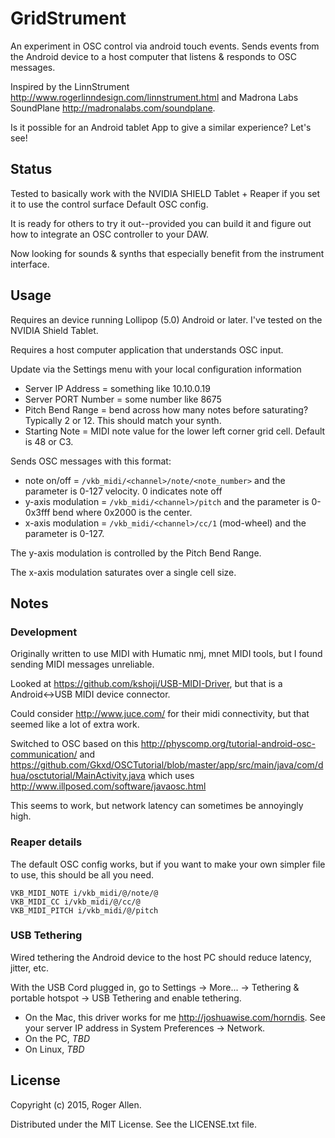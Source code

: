 # GridStrument

An experiment in OSC control via android touch events.  Sends events from the Android device to a
host computer that listens & responds to OSC messages.

Inspired by the LinnStrument http://www.rogerlinndesign.com/linnstrument.html and Madrona Labs
SoundPlane http://madronalabs.com/soundplane.

Is it possible for an Android tablet App to give a similar experience?  Let's see!

## Status

Tested to basically work with the NVIDIA SHIELD Tablet + Reaper if you
set it to use the control surface Default OSC config.

It is ready for others to try it out--provided you can build it and
figure out how to integrate an OSC controller to your DAW.

Now looking for sounds & synths that especially benefit from the
instrument interface.

## Usage

Requires an device running Lollipop (5.0) Android or later.  I've tested on the NVIDIA Shield Tablet.

Requires a host computer application that understands OSC input.

Update via the Settings menu with your local configuration information
* Server IP Address = something like 10.10.0.19
* Server PORT Number = some number like 8675
* Pitch Bend Range = bend across how many notes before saturating?  Typically 2 or 12.  This should match your synth.
* Starting Note = MIDI note value for the lower left corner grid cell.  Default is 48 or C3.

Sends OSC messages with this format:
* note on/off = `/vkb_midi/<channel>/note/<note_number>` and the parameter is 0-127 velocity.  0 indicates note off
* y-axis modulation = `/vkb_midi/<channel>/pitch` and the parameter is 0-0x3fff bend where 0x2000 is the center.
* x-axis modulation = `/vkb_midi/<channel>/cc/1` (mod-wheel) and the parameter is 0-127.

The y-axis modulation is controlled by the Pitch Bend Range.

The x-axis modulation saturates over a single cell size.

## Notes

### Development

Originally written to use MIDI with Humatic nmj, mnet MIDI tools, but I found sending MIDI messages
unreliable.

Looked at https://github.com/kshoji/USB-MIDI-Driver, but that is a Android<->USB MIDI device
connector.

Could consider http://www.juce.com/ for their midi connectivity, but that seemed like a lot of
extra work.

Switched to OSC based on this http://physcomp.org/tutorial-android-osc-communication/ and
https://github.com/Gkxd/OSCTutorial/blob/master/app/src/main/java/com/dhua/osctutorial/MainActivity.java
which uses http://www.illposed.com/software/javaosc.html

This seems to work, but network latency can sometimes be annoyingly high.

### Reaper details

The default OSC config works, but if you want to make your own simpler
file to use, this should be all you need.

```text
VKB_MIDI_NOTE i/vkb_midi/@/note/@
VKB_MIDI_CC i/vkb_midi/@/cc/@
VKB_MIDI_PITCH i/vkb_midi/@/pitch
```

### USB Tethering

Wired tethering the Android device to the host PC should reduce latency, jitter, etc.

With the USB Cord plugged in, go to Settings -> More... -> Tethering & portable hotspot -> USB Tethering and enable tethering.

* On the Mac, this driver works for me http://joshuawise.com/horndis.  See your server IP address in System Preferences -> Network.
* On the PC, *TBD*
* On Linux, *TBD*

## License

Copyright (c) 2015, Roger Allen.

Distributed under the MIT License.  See the LICENSE.txt file.
